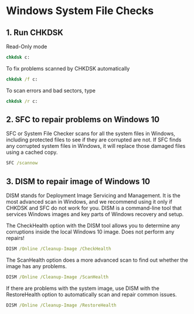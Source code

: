 # Windows System File Checks

## 1. Run CHKDSK

Read-Only mode

```bat
chkdsk c:
```

To fix problems scanned by CHKDSK automatically

```bat
chkdsk /f c:
```

To scan errors and bad sectors, type

```bat
chkdsk /r c:
```

## 2. SFC to repair problems on Windows 10

SFC or System File Checker scans for all the system files in Windows, including protected files to see if they are corrupted are not. If SFC finds any corrupted system files in Windows, it will replace those damaged files using a cached copy. 

```bat
SFC /scannow
```

## 3. DISM to repair image of Windows 10

DISM stands for Deployment Image Servicing and Management. It is the most advanced scan in Windows, and we recommend using it only if CHKDSK and SFC do not work for you. DISM is a command-line tool that services Windows images and key parts of Windows recovery and setup.


The CheckHealth option with the DISM tool allows you to determine any corruptions inside the local Windows 10 image. Does not perform any repairs!

```bat
DISM /Online /Cleanup-Image /CheckHealth
```

The ScanHealth option does a more advanced scan to find out whether the image has any problems.

```bat
DISM /Online /Cleanup-Image /ScanHealth
```

If there are problems with the system image, use DISM with the RestoreHealth option to automatically scan and repair common issues.

```bat
DISM /Online /Cleanup-Image /RestoreHealth
```

